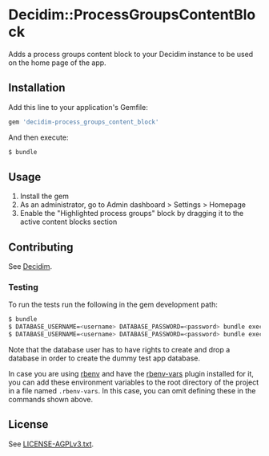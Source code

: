 # Decidim::ProcessGroupsContentBlock

Adds a process groups content block to your Decidim instance to be used on the
home page of the app.

## Installation

Add this line to your application's Gemfile:

```ruby
gem 'decidim-process_groups_content_block'
```

And then execute:

```bash
$ bundle
```

## Usage

1. Install the gem
1. As an administrator, go to Admin dashboard > Settings > Homepage
1. Enable the "Highlighted process groups" block by dragging it to the active
   content blocks section

## Contributing

See [Decidim](https://github.com/decidim/decidim).

### Testing

To run the tests run the following in the gem development path:

```bash
$ bundle
$ DATABASE_USERNAME=<username> DATABASE_PASSWORD=<password> bundle exec rake test_app
$ DATABASE_USERNAME=<username> DATABASE_PASSWORD=<password> bundle exec rspec
```

Note that the database user has to have rights to create and drop a database in
order to create the dummy test app database.

In case you are using [rbenv](https://github.com/rbenv/rbenv) and have the
[rbenv-vars](https://github.com/rbenv/rbenv-vars) plugin installed for it, you
can add these environment variables to the root directory of the project in a
file named `.rbenv-vars`. In this case, you can omit defining these in the
commands shown above.

## License

See [LICENSE-AGPLv3.txt](LICENSE-AGPLv3.txt).
